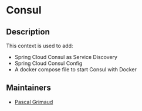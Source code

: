 # Consul

## Description

This context is used to add:

- Spring Cloud Consul as Service Discovery
- Spring Cloud Consul Config
- A docker compose file to start Consul with Docker

## Maintainers

- [Pascal Grimaud](https://github.com/pascalgrimaud)
